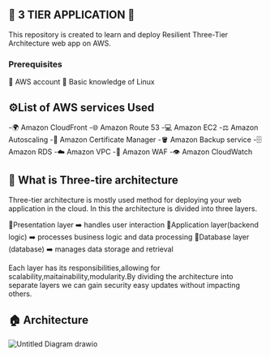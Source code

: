 ## 🚀 3 TIER APPLICATION 🚀
This repository is created to learn and deploy Resilient Three-Tier Architecture web app on AWS.
### Prerequisites
📌 AWS account
📌 Basic knowledge of Linux

## ⚙️List of AWS services Used

-🌍 Amazon CloudFront
-🌐 Amazon Route 53
-💻 Amazon EC2
-⚖️ Amazon Autoscaling
-🪪 Amazon Certificate Manager
-🪣 Amazon Backup service
-🗄️ Amazon RDS
-☁️ Amazon VPC
-🔐 Amazon WAF
-👁️ Amazon CloudWatch

## 🤔 What is Three-tire architecture

Three-tier architecture is mostly used method for deploying your web application in the cloud. In this the architecture is divided into three layers.

🔸Presentation layer ➡️ handles user interaction
🔸Application layer(backend logic) ➡️ processes business logic and data processing
🔸Database layer (database) ➡️ manages data storage and retrieval

Each layer has its responsibilities,allowing for scalability,maitainability,modularity.By dividing the architecture into separate layers we can gain security easy updates without impacting others.

## 🏠 Architecture
![Untitled Diagram drawio](https://github.com/user-attachments/assets/f85558a3-c5d9-4478-96d9-8b0e9fb28f42)
